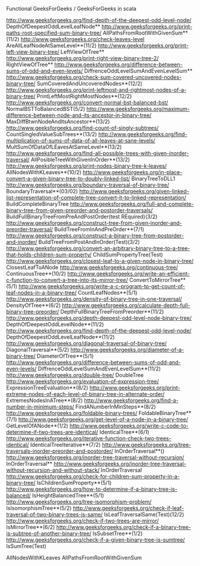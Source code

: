 Functional GeeksForGeeks /
GeeksForGeeks in scala

http://www.geeksforgeeks.org/find-depth-of-the-deepest-odd-level-node/         					DepthOfDeepestOddLevelLeafNode**
http://www.geeksforgeeks.org/print-paths-root-specified-sum-binary-tree/	   					AllPathsFromRootWithGivenSum**(11/2)
http://www.geeksforgeeks.org/check-leaves-level													AreAllLeafNodeAtSameLevel**(11/2)
http://www.geeksforgeeks.org/print-left-view-binary-tree/										LeftViewOfTree**
http://www.geeksforgeeks.org/print-right-view-binary-tree-2/									RightViewOfTree**
http://www.geeksforgeeks.org/difference-between-sums-of-odd-and-even-levels/					DiffrenceOddLevelSumAndEvenLevelSum**
http://www.geeksforgeeks.org/check-sum-covered-uncovered-nodes-binary-tree/						SumCoveredAndUncoveredNodes**(12/2)
http://www.geeksforgeeks.org/print-leftmost-and-rightmost-nodes-of-a-binary-tree/				PrintLeftMostRightMostNodes**(12/2)
http://www.geeksforgeeks.org/convert-normal-bst-balanced-bst/									NormalBSTToBalancedBST(5/2)
http://www.geeksforgeeks.org/maximum-difference-between-node-and-its-ancestor-in-binary-tree/   MaxDiffBtwnNodeAndItsAncestor**(13/2)
http://www.geeksforgeeks.org/find-count-of-singly-subtrees/										CountSingledValueSubTrees**(13/2)
http://www.geeksforgeeks.org/find-multiplication-of-sums-of-data-of-all-leaves-at-sane-levels/	MultSumOfDataOfLEavesAtSameLevel**(13/2)
http://www.geeksforgeeks.org/find-all-possible-trees-with-given-inorder-traversal/				AllPosibleTreeWithGivenInOrder**(13/2)
http://www.geeksforgeeks.org/print-nodes-binary-tree-k-leaves/									AllNodesWithKLeaves**(10/2)
http://www.geeksforgeeks.org/in-place-convert-a-given-binary-tree-to-doubly-linked-list/		BinaryTreeToDLL1
http://www.geeksforgeeks.org/boundary-traversal-of-binary-tree/									BoundaryTraversal**(03/02)
http://www.geeksforgeeks.org/given-linked-list-representation-of-complete-tree-convert-it-to-linked-representation/ 	BuildCompleteBinaryTree
http://www.geeksforgeeks.org/full-and-complete-binary-tree-from-given-preorder-and-postorder-traversals/	BuildFullBinaryTreeFromPreAndPostOrder(test REquired)(3/2)
http://www.geeksforgeeks.org/construct-tree-from-given-inorder-and-preorder-traversal/ 			BuildTreeFromInAndPreOrder**(7/1)
http://www.geeksforgeeks.org/construct-a-binary-tree-from-postorder-and-inorder/				BuildTreeFromPostAndInOrder(Test)(3/2)
http://www.geeksforgeeks.org/convert-an-arbitrary-binary-tree-to-a-tree-that-holds-children-sum-property/		ChildSumPropertyTree(Test)
http://www.geeksforgeeks.org/closest-leaf-to-a-given-node-in-binary-tree/						ClosestLeafToANode
http://www.geeksforgeeks.org/continuous-tree/													ContinuousTree**(10/2)
http://www.geeksforgeeks.org/write-an-efficient-c-function-to-convert-a-tree-into-its-mirror-tree/	ConvertToMirrorTree**(5/1)
http://www.geeksforgeeks.org/write-a-c-program-to-get-count-of-leaf-nodes-in-a-binary-tree/		CountLeafNodes**(5/1)
http://www.geeksforgeeks.org/density-of-binary-tree-in-one-traversal/							DensityOfTree**(6/2)
http://www.geeksforgeeks.org/calculate-depth-full-binary-tree-preorder/							DepthFullBinaryTreeFromPreorder**(11/2)
http://www.geeksforgeeks.org/depth-deepest-odd-level-node-binary-tree/							DepthOfDeepestOddLevelNode**(11/2)
http://www.geeksforgeeks.org/find-depth-of-the-deepest-odd-level-node/							DepthOfDeepestOddLevelLeafNode**(11/2)
http://www.geeksforgeeks.org/diagonal-traversal-of-binary-tree/									DiagonalTraversal**(5/2)
http://www.geeksforgeeks.org/diameter-of-a-binary-tree/											DiameterOfTree**(5/1)
http://www.geeksforgeeks.org/difference-between-sums-of-odd-and-even-levels/					DiffrenceOddLevelSumAndEvenLevelSum**(11/2)
http://www.geeksforgeeks.org/double-tree/														DoubleTree
http://www.geeksforgeeks.org/evaluation-of-expression-tree/										ExpressionTreeEvaluation**(8/2)
http://www.geeksforgeeks.org/print-extreme-nodes-of-each-level-of-binary-tree-in-alternate-order/	ExtremesNodesInATree**(8/2)
http://www.geeksforgeeks.org/find-a-number-in-minimum-steps/									FindANumberInMinSteps**(8/2)
http://www.geeksforgeeks.org/foldable-binary-trees/												FoldableBinaryTree**(7/1)
http://www.geeksforgeeks.org/get-level-of-a-node-in-a-binary-tree/								GetLevelOfANode**(1/2)
http://www.geeksforgeeks.org/write-c-code-to-determine-if-two-trees-are-identical/				IdenticalTree**(6/1)
http://www.geeksforgeeks.org/iterative-function-check-two-trees-identical/						IdenticalTreeIterative**(7/2)
http://www.geeksforgeeks.org/tree-traversals-inorder-preorder-and-postorder/					InOrderTraversal**()
http://www.geeksforgeeks.org/inorder-tree-traversal-without-recursion/							InOrderTraversal**
http://www.geeksforgeeks.org/inorder-tree-traversal-without-recursion-and-without-stack/		InOrderTraversal
http://www.geeksforgeeks.org/check-for-children-sum-property-in-a-binary-tree/					IsChildrenSumProperty**(5/1)
http://www.geeksforgeeks.org/how-to-determine-if-a-binary-tree-is-balanced/						IsHeightBalancedTree**(5/1)
http://www.geeksforgeeks.org/tree-isomorphism-problem/											IsIsomorphismTree**(5/2)
http://www.geeksforgeeks.org/check-if-leaf-traversal-of-two-binary-trees-is-same/				IsLeafTraversalSame(Test)(12/2)
http://www.geeksforgeeks.org/check-if-two-trees-are-mirror/										IsMirrorTree**(6/2)
http://www.geeksforgeeks.org/check-if-a-binary-tree-is-subtree-of-another-binary-tree/			IsSubsetTree**(1/2)
http://www.geeksforgeeks.org/check-if-a-given-binary-tree-is-sumtree/							IsSumTree(Test)






AllNodesWithKLeaves
AllPathsFromRootWithGivenSum